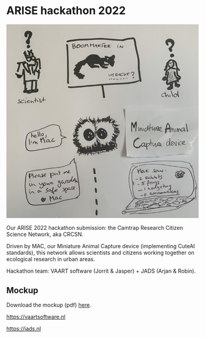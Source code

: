 # ARISE hackathon 2022

![MAC](MAC.png)

Our ARISE 2022 hackathon submission: the Camtrap Research Citizen Science Network, aka CRCSN.

Driven by MAC, our Miniature Animal Capture device (implementing CuteAI standards), this network allows scientists and citizens working together on ecological research in urban areas.

Hackathon team: VAART software (Jorrit & Jasper) + JADS (Arjan & Robin).

## Mockup
Download the mockup (pdf) [here](./CRCSN%20-%20VAART-JADS-ARISE-Hackathon.pdf).

https://vaartsoftware.nl

https://jads.nl
